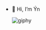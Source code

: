 - 👋 Hi, I’m Ýn

    ![giphy](https://user-images.githubusercontent.com/84175312/173179672-11f7e39d-f541-40a1-8859-5f1ec7629331.gif)
